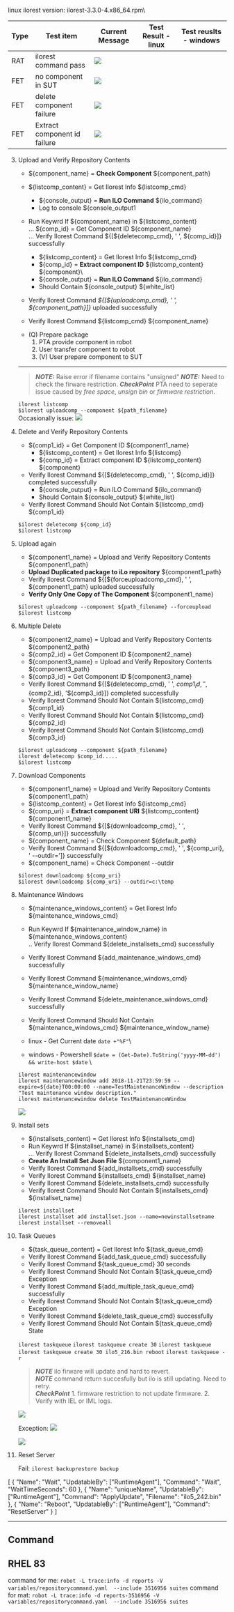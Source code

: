 linux ilorest version: ilorest-3.3.0-4.x86_64.rpm\

| Type | Test item | Current Message |Test Result - linux| Test reuslts - windows | 
| ---- | ------- | ------ | -------------- | ----|
| RAT | ilorest command pass | [![](image/repo-ilo-pass.png)](image/repo-ilo-pass.png) | |
| FET | no component in SUT | [![](image/repo-missing-component.png)](image/repo-missing-component.png) | |
| FET | delete component failure | [![](image/repo-del-fet.png)](image/repo-del-fet.png) | |
| FET | Extract component id failure | [![](image/repo-extract-component-id-fet.png)](image/repo-extract-component-id-fet.png) | |

3. Upload and Verify Repository Contents
    * ${component_name} =  **Check Component**  ${component_path}
    * ${listcomp_content} =  Get Ilorest Info  ${listcomp_cmd}
        * ${console_output} =  **Run ILO Command**   ${ilo_command}
        * Log to console  ${console_output1
    * Run Keywrd If  ${component_name} in ${listcomp_content}\
    ...  ${comp_id} =  Get Component ID  ${component_name}\
    ...  Verify Ilorest Command  ${[${deletecomp_cmd}, ' ', ${comp_id}]}  successfully
        * ${listcomp_content} =  Get Ilorest Info  ${listcomp_cmd}
        * ${comp_id} =  **Extract component ID**  ${listcomp_content}  ${component}\
        * ${console_output} =  **Run ILO Command**   ${ilo_command}
        * Should Contain  ${console_output}  ${white_list}

    * Verify Ilorest Command  *${[${uploadcomp_cmd}, ' ', ${component_path}]}*  uploaded successfully
    * Verify Ilorest Command  ${listcomp_cmd}  ${component_name}

    - (Q) Prepare package
        1. PTA provide component in robot
        2. User transfer component to robot
        3. (V) User prepare component to SUT

    ---
    > **_NOTE:_**  Raise error if filename contains "unsigned"
    > **_NOTE:_** Need to check the firware restriction.
    > **_CheckPoint_** PTA need to seperate issue caused by *free space*, *unsign bin* or *firmware restriction*.


    `ilorest listcomp`\
    `$ilorest uploadcomp --component ${path_filename} `\
    Occasionally issue:
    [![](image/occassionally_issue.png)](image/occassionally_issue.png)
4. Delete and Verify Repository Contents
    * ${comp1_id} =  Get Component ID  ${component1_name}
        * ${listcomp_content} =  Get Ilorest Info  ${listcomp}
        * ${comp_id} =  Extract component ID  ${listcomp_content}  ${component}
    * Verify Ilorest Command  ${[${deletecomp_cmd}, ' ', ${comp_id}]}  completed successfully
        * ${console_output} =  Run ILO Command   ${ilo_command}
        * Should Contain  ${console_output}  ${white_list}
    * Verify Ilorest Command Should Not Contain  ${listcomp_cmd}  ${comp1_id}

    `$ilorest deletecomp ${comp_id}`\
    `$ilorest listcomp`

5. Upload again
    * ${component1_name} =  Upload and Verify Repository Contents  ${component1_path}
    * **Upload Duplicated package to iLo repository**  ${component1_path}
    * Verify Ilorest Command  ${[${forceuploadcomp_cmd}, ' ', ${component1_path}  uploaded successfully
    * **Verify Only One Copy of The Component**  ${component1_name}

    `$ilorest uploadcomp --component ${path_filename} --forceupload `\
    `$ilorest listcomp`

6. Multiple Delete
    * ${component2_name} =  Upload and Verify Repository Contents  ${component2_path}
    * ${comp2_id} =  Get Component ID  ${component2_name}
    * ${component3_name} =  Upload and Verify Repository Contents  ${component3_path}
    * ${comp3_id} =  Get Component ID  ${component3_name}
    * Verify Ilorest Command  ${[${deletecomp_cmd}, ' ', ${comp1_id}, ' ',${comp2_id}, '${comp3_id}]}   completed successfully
    * Verify Ilorest Command Should Not Contain  ${listcomp_cmd}  ${comp1_id}
    * Verify Ilorest Command Should Not Contain  ${listcomp_cmd}  ${comp2_id}
    * Verify Ilorest Command Should Not Contain  ${listcomp_cmd}  ${comp3_id}

    `$ilorest uploadcomp --component ${path_filename} `\
    `ilorest deletecomp $comp_id.....`\
    `$ilorest listcomp`

7. Download Components
    * ${component1_name} =  Upload and Verify Repository Contents  ${component1_path}
    * ${listcomp_content} =  Get Ilorest Info  ${listcomp_cmd}
    * ${comp_uri} =  **Extract component URI**  ${listcomp_content}  ${component1_name}
    * Verify Ilorest Command  ${[${downloadcomp_cmd}, ' ', ${comp_uri}]}  successfully
    * ${component_name} =  Check Component  ${default_path}
    * Verify Ilorest Command  ${[${downloadcomp_cmd}, ' ', ${comp_uri}, ' --outdir=']}  successfully
    * ${component_name} =  Check Component  --outdir

    `$ilorest downloadcomp ${comp_uri} `\
    `$ilorest downloadcomp ${comp_uri} --outdir=c:\temp`

8. Maintenance Windows

    * ${maintenance_windows_content} =  Get Ilorest Info  ${maintenance_windows_cmd}
    * Run Keywrd If  ${maintenance_window_name} in ${maintenance_windows_content}\
    ..  Verify Ilorest Command  ${delete_installsets_cmd}  successfully
    * Verify Ilorest Command  ${add_maintenance_windows_cmd}  successfully
    * Verify Ilorest Command  ${maintenance_windows_cmd}  ${maintenance_window_name}
    * Verify Ilorest Command  ${delete_maintenance_windows_cmd}  successfully
    * Verify Ilorest Command Should Not Contain  ${maintenance_windows_cmd}  ${maintenance_window_name}

    * linux -  Get Current date `date +"%F"`\ 
    * windows - Powershell `$date = (Get-Date).ToString('yyyy-MM-dd') && write-host $date` \

    `ilorest maintenancewindow `\
    `ilorest maintenancewindow add 2018-11-21T23:59:59 --expire=${date}T00:00:00 --name=TestMaintenanceWindow --description "Test maintenance window description."`\
    `ilorest maintenancewindow delete TestMaintenanceWindow`

    [![](image/invalid_redfish_datetime.png)](image/invalid_redfish_datetime.png)

9. Install sets

    * ${installsets_content} =  Get Ilorest Info  ${installsets_cmd}
    * Run Keywrd If  ${installset_name} in ${installsets_content}\
    ...  Verify Ilorest Command  ${delete_installsets_cmd}  successfully
    * **Create An Install Set Json File**  ${component1_name}
    * Verify Ilorest Command  ${add_installsets_cmd}  successfully
    * Verify Ilorest Command  ${installsets_cmd}  ${installset_name}
    * Verify Ilorest Command  ${delete_installsets_cmd}  successfully
    * Verify Ilorest Command Should Not Contain  ${installsets_cmd}  ${installset_name}

    `ilorest installset`\
    `ilorest installset add installset.json --name=newinstallsetname ` \
    `ilorest installset --removeall`

10. Task Queues

    * ${task_queue_content} =  Get Ilorest Info  ${task_queue_cmd}
    * Verify Ilorest Command  ${add_task_queue_cmd}  successfully
    * Verify Ilorest Command  ${task_queue_cmd}  30 seconds
    * Verify Ilorest Command Should Not Contain  ${task_queue_cmd}  Exception
    * Verify Ilorest Command  ${add_multiple_task_queue_cmd}  successfully
    * Verify Ilorest Command Should Not Contain  ${task_queue_cmd}  Exception
    * Verify Ilorest Command  ${delete_task_queue_cmd}  successfully
    * Verify Ilorest Command Should Not Contain  ${task_queue_cmd}  State

    `ilorest taskqueue`
    `ilorest taskqueue create 30`
    `ilorest taskqueue`
    `ilorest taskqueue create 30 ilo5_216.bin reboot`
    `ilorest taskqueue -r`

    > _**NOTE**_  ilo firware will update and hard to revert.\
    > _**NOTE**_  command return succesfully but ilo is still updating. Need to retry.\
    > _**CheckPoint**_ 1. firmware restriction to not update firmware. 2. Verify with IEL or IML logs.

    [![](image/task_queue_error.png)](image/task_queue_error.png)

    Exception: 
    [![](image/task_queue_exception.png)](image/task_queue_exception.png)

    [![](image/task_queue_fail.png)](image/task_queue_fail.png)


1. Reset Server

    Fail: `ilorest backuprestore backup`

[ 
    { 
        "Name": "Wait", 
        "UpdatableBy": ["RuntimeAgent"], 
        "Command": "Wait", 
        "WaitTimeSeconds": 60 
    }, 
    { 
        "Name": "uniqueName", 
        "UpdatableBy": ["RuntimeAgent"], 
        "Command": "ApplyUpdate", 
        "Filename": "ilo5_242.bin" 
    }, 
    { 
        "Name": "Reboot", 
        "UpdatableBy": ["RuntimeAgent"], 
        "Command": "ResetServer" 
    } 
]


----
## Command

RHEL 83
--------
command for me: 
`robot -L trace:info -d reports -V variables/repositorycommand.yaml  --include 3516956 suites`
command for mat:
`robot -L trace:info -d reports-3516956 -V variables/repositorycommand.yaml  --include 3516956 suites`

<!-- W2k19
-----
command for me:
`robot -L trace:info -d reports/ -V variables/virtualmedia.yaml --include 3516931 suites`
command for mat:
`robot -L trace:info -d reports-3516931 -V variables/virtualmedia.yaml --include 3516931 suites`

S12SP5
-----
command for me:
`robot -L trace:info -d reports/ -V variables/virtualmedia.yaml --include 3516886 suites`
command for mat:
`robot -L trace:info -d reports-3516886 -V variables/virtualmedia.yaml --include 3516886 suites`

W2k16
-----
command for me:
`robot -L trace:info -d reports/ -V variables/virtualmedia.yaml --include 3516907 suites`
command for mat:
`robot -L trace:info -d reports-3516907 -V variables/virtualmedia.yaml --include 3516907 suites` -->
